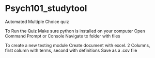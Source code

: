 # Psych101_studytool
Automated Multiple Choice quiz

To Run the Quiz
Make sure python is installed on your computer
Open Command Prompt or Console
Navigate to folder with files



To create a new testing module
Create document with excel.
2 Columns, first column with terms, second with definitions
Save as a .csv file

